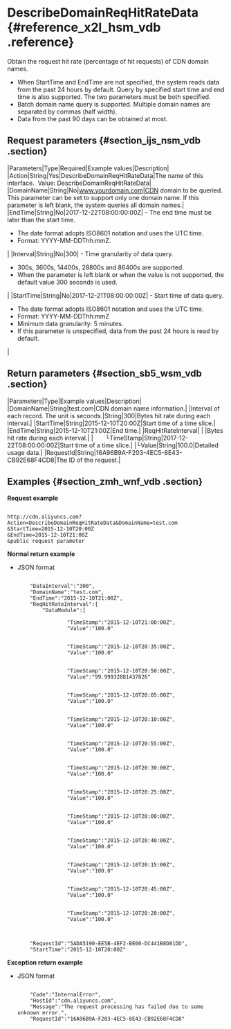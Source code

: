 # DescribeDomainReqHitRateData {#reference_x2l_hsm_vdb .reference}

Obtain the request hit rate \(percentage of hit requests\) of CDN domain names.

-   When StartTime and EndTime are not specified, the system reads data from the past 24 hours by default. Query by specified start time and end time is also supported. The two parameters must be both specified.
-   Batch domain name query is supported. Multiple domain names are separated by commas \(half width\).
-   Data from the past 90 days can be obtained at most.

## Request parameters {#section_ijs_nsm_vdb .section}

|Parameters|Type|Required|Example values|Description|
|Action|String|Yes|DescribeDomainReqHitRateData|The name of this interface.  Value: DescribeDomainReqHitRateData|
|DomainName|String|No|www.yourdomain.com|CDN domain to be queried. This parameter can be set to support only one domain name. If this parameter is left blank, the system queries all domain names.|
|EndTime|String|No|2017-12-22T08:00:00:00Z| -   The end time must be later than the start time.
-   The date format adopts ISO8601 notation and uses the UTC time.
-   Format: YYYY-MM-DDThh:mmZ.

 |
|Interval|String|No|300| -   Time granularity of data query.
-   300s, 3600s, 14400s, 28800s and 86400s are supported.
-   When the parameter is left blank or when the value is not supported, the default value 300 seconds is used.

 |
|StartTime|String|No|2017-12-21T08:00:00:00Z| -   Start time of data query.
-   The date format adopts ISO8601 notation and uses the UTC time.
-   Format: YYYY-MM-DDThh:mmZ
-   Minimum data granularity: 5 minutes.
-   If this parameter is unspecified, data from the past 24 hours is read by default.

 |

## Return parameters {#section_sb5_wsm_vdb .section}

|Parameters|Type|Example values|Description|
|DomainName|String|test.com|CDN domain name information.|
|Interval of each record. The unit is seconds.|String|300|Bytes hit rate during each interval.|
|StartTime|String|2015-12-10T20:00Z|Start time of a time slice.|
|EndTime|String|2015-12-10T21:00Z|End time.|
|ReqHitRateInterval| | |Bytes hit rate during each interval.|
|  └TimeStamp|String|2017-12-22T08:00:00:00Z|Start time of a time slice.|
|└Value|String|100.0|Detailed usage data.|
|RequestId|String|16A96B9A-F203-4EC5-8E43-CB92E68F4CD8|The ID of the request.|

## Examples {#section_zmh_wnf_vdb .section}

**Request example**

```

http://cdn.aliyuncs.com?Action=DescribeDomainReqHitRateData&DomainName=test.com
&StartTime=2015-12-10T20:00Z
&EndTime=2015-12-10T21:00Z
&public request parameter
```

**Normal return example**

-   JSON format

    ```
    
        "DataInterval":"300",
        "DomainName":"test.com",
        "EndTime":"2015-12-10T21:00Z",
        "ReqHitRateInterval":{
            "DataModule":[
                
                    "TimeStamp":"2015-12-10T21:00:00Z",
                    "Value":"100.0"
                
                
                    "TimeStamp":"2015-12-10T20:35:00Z",
                    "Value":"100.0"
                
                
                    "TimeStamp":"2015-12-10T20:50:00Z",
                    "Value":"99.99932881437826"
                
                
                    "TimeStamp":"2015-12-10T20:05:00Z",
                    "Value":"100.0"
                
                
                    "TimeStamp":"2015-12-10T20:10:00Z",
                    "Value":"100.0"
                
                
                    "TimeStamp":"2015-12-10T20:55:00Z",
                    "Value":"100.0"
                
                
                    "TimeStamp":"2015-12-10T20:30:00Z",
                    "Value":"100.0"
                
                
                    "TimeStamp":"2015-12-10T20:25:00Z",
                    "Value":"100.0"
                
                
                    "TimeStamp":"2015-12-10T20:00:00Z",
                    "Value":"100.0"
                
                
                    "TimeStamp":"2015-12-10T20:40:00Z",
                    "Value":"100.0"
                
                
                    "TimeStamp":"2015-12-10T20:15:00Z",
                    "Value":"100.0"
                
                
                    "TimeStamp":"2015-12-10T20:45:00Z",
                    "Value":"100.0"
                
                
                    "TimeStamp":"2015-12-10T20:20:00Z",
                    "Value":"100.0"
                
            
        
        "RequestId":"5ADA5190-EE5B-4EF2-BE00-DC441B8D81DD",
        "StartTime":"2015-12-10T20:00Z"
    
    ```


**Exception return example**

-   JSON format

    ```
    
        "Code":"InternalError",
        "HostId":"cdn.aliyuncs.com",
        "Message":"The request processing has failed due to some unknown error.",
        "RequestId":"16A96B9A-F203-4EC5-8E43-CB92E68F4CD8"
    
    ```


